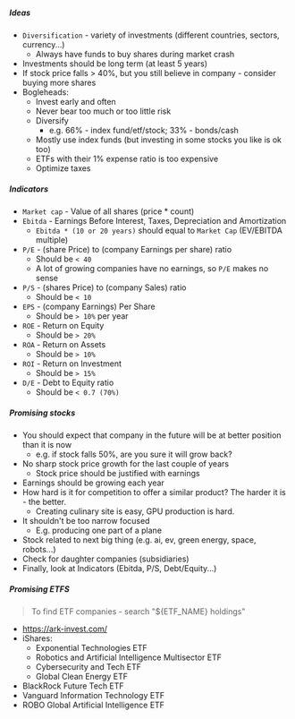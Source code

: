 ##### Ideas
* `Diversification` - variety of investments (different countries, sectors, currency...)
    * Always have funds to buy shares during market crash
* Investments should be long term (at least 5 years)
* If stock price falls > 40%, but you still believe in company - consider buying more shares
* Bogleheads:
    * Invest early and often
    * Never bear too much or too little risk
    * Diversify
        * e.g. 66% - index fund/etf/stock; 33% - bonds/cash 
    * Mostly use index funds (but investing in some stocks you like is ok too) 
    * ETFs with their 1% expense ratio is too expensive
    * Optimize taxes

##### Indicators
* `Market cap` - Value of all shares (price * count)
* `Ebitda` - Earnings Before Interest, Taxes, Depreciation and Amortization
    * `Ebitda * (10 or 20 years)` should equal to `Market Cap` (EV/EBITDA multiple)
* `P/E` - (share Price) to (company Earnings per share) ratio
    * Should be `< 40`
    * A lot of growing companies have no earnings, so `P/E` makes no sense
* `P/S` - (shares Price) to (company Sales) ratio 
    * Should be `< 10`
* `EPS` - (company Earnings) Per Share
    * Should be `> 10%` per year
* `ROE` - Return on Equity
    * Should be `> 20%`
* `ROA` - Return on Assets
    * Should be `> 10%`
* `ROI` - Return on Investment
    * Should be `> 15%`
* `D/E` - Debt to Equity ratio
    * Should be `< 0.7 (70%)`

##### Promising stocks
* You should expect that company in the future will be at better position than it is now
    * e.g. if stock falls 50%, are you sure it will grow back?
* No sharp stock price growth for the last couple of years
    * Stock price should be justified with earnings
* Earnings should be growing each year
* How hard is it for competition to offer a similar product? The harder it is - the better.
    * Creating culinary site is easy, GPU production is hard.
* It shouldn't be too narrow focused
    * E.g. producing one part of a plane
* Stock related to next big thing (e.g. ai, ev, green energy, space, robots...)
* Check for daughter companies (subsidiaries)  
* Finally, look at Indicators (Ebitda, P/S, Debt/Equity...)

##### Promising ETFS
> To find ETF companies - search "${ETF_NAME} holdings"
* https://ark-invest.com/
* iShares:
    * Exponential Technologies ETF
    * Robotics and Artificial Intelligence Multisector ETF
    * Cybersecurity and Tech ETF
    * Global Clean Energy ETF
* BlackRock Future Tech ETF
* Vanguard Information Technology ETF
* ROBO Global Artificial Intelligence ETF
